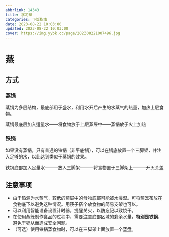 ```yaml
---
abbrlink: 14343
title: 学习蒸
categories: 下饭指南
date: 2023-08-22 10:03:00
updated: 2023-08-22 10:03:00
cover: https://img.yybk.cc/page/202308221007496.jpg
---
```

# 蒸

## 方式

### 蒸锅

蒸锅为多层结构，最底部用于盛水，利用水开后产生的水蒸气的热量，加热上层食物。

蒸锅最底层加入适量水——将食物放于上层蒸屉中——蒸锅放于火上加热

### 铁锅

如果没有蒸锅，只有普通的铁锅（非平底锅），可以在锅底放置一个三脚架，并注入足够的水，以此达到类似于蒸锅的效果。

铁锅底部加入足量水———放入三脚架———将食物置于三脚架上———开火关盖

## 注意事项

* 由于热源为水蒸气，较低的蒸屉中的食物底部可能被水浸湿。可将蒸笼布放在食物底下以避免这种情况。用筷子搭个放食物的简易支架也可以。
* 可以利用智能设备设置计时器，提醒关火，以防忘记以致烧干。
* 在使用蒸笼制作食品的过程中，需要注意底部区域的剩余水量，**特别是铁锅**，避免干锅从而造成安全问题。
* （可选）使用铁锅蒸食物时，可以在三脚架上面放置一个[蒸盘](./pic/蒸盘.jpg)。
